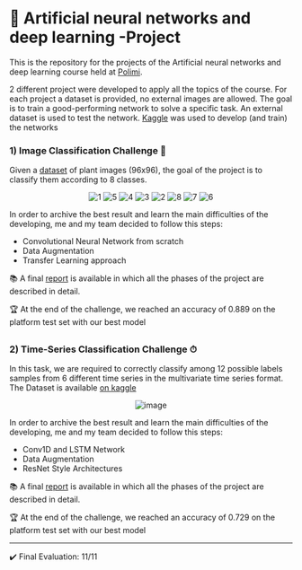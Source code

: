 # :paperclip: Artificial neural networks and deep learning -Project
This is the repository for the projects of the Artificial neural networks and deep learning course held at [Polimi](https://www.polimi.it/).

2 different project were developed to apply all the topics of the course. For each project a dataset is provided, no external images are allowed. The goal is to train a good-performing network to solve a specific task. An external dataset is used to test the network. [Kaggle](https://www.kaggle.com/) was used to develop (and train) the networks

### 1) Image Classification Challenge 🍃
Given a  [dataset](https://www.kaggle.com/datasets/giuseppecalcagno/an2dl-challenge) of plant images (96x96), the goal of the project is to classify them according to 8 classes.

<div align="center">


![1](https://user-images.githubusercontent.com/94358195/224503443-fe261884-7ab4-48aa-bdbc-614352ec2748.jpg)
![5](https://user-images.githubusercontent.com/94358195/224503439-f3127aad-8748-4d55-818b-26b859fb869a.jpg)
![4](https://user-images.githubusercontent.com/94358195/224503440-43ff1eed-3352-40a7-8ab9-392973204408.jpg)
![3](https://user-images.githubusercontent.com/94358195/224503441-7b105306-f8f6-47fc-8acd-af692074e582.jpg)
![2](https://user-images.githubusercontent.com/94358195/224503442-595169c1-e556-4f26-8256-6a5cae3c6f9d.jpg)
![8](https://user-images.githubusercontent.com/94358195/224503444-21f5a73d-73b6-495b-a1cc-159fb7b8e723.jpg)
![7](https://user-images.githubusercontent.com/94358195/224503445-be179301-2869-4477-89fa-974f7c5ddb1d.jpg)
![6](https://user-images.githubusercontent.com/94358195/224503446-70a65bf5-9c84-4adc-9db7-4dbea41a213f.jpg)

</div>

In order to archive the best result and learn the main difficulties of the developing, me and my team decided to follow this steps:
* Convolutional Neural Network from scratch
* Data Augmentation 
* Transfer Learning approach 

📚 A final [report](Challenge%201/Report.pdf) is available in which all the phases of the project are described in detail.

🏆 At the end of the challenge, we reached an accuracy of 0.889 on the platform test set with our best model

##

### 2) Time-Series Classification Challenge ⏱

In this task, we are required to correctly classify among 12 possible labels samples from 6 different time series in the multivariate time series format. The Dataset is available [on kaggle](https://www.kaggle.com/datasets/giuseppecalcagno/an2dl-challenge2)

<div align="center">
  
  ![image](https://user-images.githubusercontent.com/94358195/224504823-4f121c63-6b94-4f32-9a64-07a0771dfb73.png)

</div>

In order to archive the best result and learn the main difficulties of the developing, me and my team decided to follow this steps:
* Conv1D and LSTM Network
* Data Augmentation 
* ResNet Style Architectures 

📚 A final [report](Challenge%202/Report.pdf) is available in which all the phases of the project are described in detail.

🏆 At the end of the challenge, we reached an accuracy of 0.729 on the platform test set with our best model

---
✔️ Final Evaluation: 11/11
